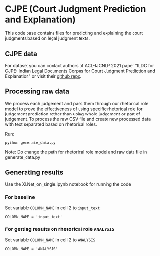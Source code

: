# CJPE (Court Judgment Prediction and Explanation)

This code base contains files for predicting and explaining the court judgments based on legal judgment texts.

## CJPE data

For dataset you can contact authors of ACL-IJCNLP 2021 paper "ILDC for CJPE: Indian Legal Documents Corpus for Court
Judgment Prediction and Explanation" or visit their [github repo](https://github.com/Exploration-Lab/CJPE).

## Processing raw data

We process each judgement and pass them through our rhetorical role model to prove the effectiveness of using specific
rhetorical role for judgement prediction rather than using whole judgement or part of judgement. To process the raw CSV
file and create new processed data with text separated based on rhetorical roles.

Run:

```
python generate_data.py
```

Note: Do change the path for rhetorical role model and raw data file in generate_data.py

## Generating results

Use the XLNet_on_single.ipynb notebook for running the code

### For baseline

Set variable ```COLOMN_NAME``` in cell 2 to ```input_text```

```
COLOMN_NAME = 'input_text'
```

### For getting results on rhetorical role ```ANALYSIS```

Set variable ```COLOMN_NAME``` in cell 2 to ```ANALYSIS```

```
COLOMN_NAME = 'ANALYSIS'
```